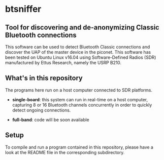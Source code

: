 # btsniffer
## Tool for discovering and de-anonymizing Classic Bluetooth connections

This software can be used to detect Bluetooth Classic connections and discover the UAP of the master device in the piconet. This software has been tested on Ubuntu Linux v16.04 using Software-Defined Radios (SDR) manufactured by Ettus Research, namely the USRP B210.

## What's in this repository

The programs here run on a host computer connected to SDR platforms.

* **single-board**: this system can run in real-time on a host computer, capturing 8 or 16 Bluetooth channels concurrently in order to quickly detect ongoing connections.

* **full-band**: code will be soon available 

## Setup

To compile and run a program contained in this repository, please have a look at the README file in the corresponding subdirectory.
